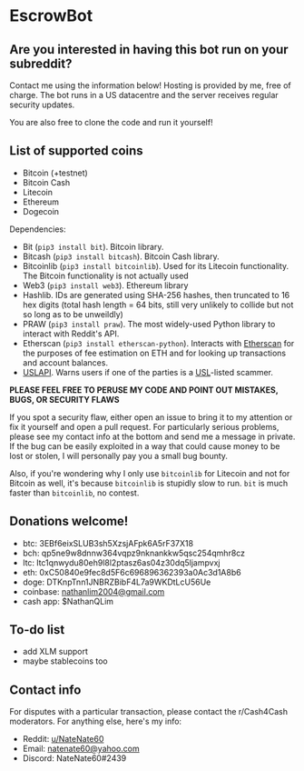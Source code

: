 # EscrowBot

## Are you interested in having this bot run on your subreddit?

Contact me using the information below! Hosting is provided by me, free of charge. The bot runs in a US datacentre and the server receives regular security updates.

You are also free to clone the code and run it yourself!

## List of supported coins

- Bitcoin (+testnet)
- Bitcoin Cash
- Litecoin
- Ethereum
- Dogecoin

Dependencies:

- Bit (`pip3 install bit`). Bitcoin library.
- Bitcash (`pip3 install bitcash`). Bitcoin Cash library.
- Bitcoinlib (`pip3 install bitcoinlib`). Used for its Litecoin functionality. The Bitcoin functionality is not actually used
- Web3 (`pip3 install web3`). Ethereum library
- Hashlib. IDs are generated using SHA-256 hashes, then truncated to 16 hex digits (total hash length = 64 bits, still very unlikely to collide but not so long as to be unweildly)
- PRAW (`pip3 install praw`). The most widely-used Python library to interact with Reddit's API.
- Etherscan (`pip3 install etherscan-python`). Interacts with [Etherscan](https://etherscan.io) for the purposes of fee estimation on ETH and for looking up transactions and account balances.
- [USLAPI](https://github.com/Tjstretchalot/uslapi). Warns users if one of the parties is a [USL](https://universalscammerlist.com)-listed scammer.

**PLEASE FEEL FREE TO PERUSE MY CODE AND POINT OUT MISTAKES, BUGS, OR SECURITY FLAWS**

If you spot a security flaw, either open an issue to bring it to my attention or fix it yourself and open a pull request. For particularly serious problems, please see my contact info at the bottom and send me a message in private. If the bug can be easily exploited in a way that could cause money to be lost or stolen, I will personally pay you a small bug bounty.

Also, if you're wondering why I only use `bitcoinlib` for Litecoin and not for Bitcoin as well, it's because `bitcoinlib` is stupidly slow to run. `bit` is much faster than `bitcoinlib`, no contest.

## Donations welcome!

- btc: 3EBf6eixSLUB3sh5XzsjAFpk6A5rF37X18
- bch: qp5ne9w8dnnw364vqpz9nknankkw5qsc254qmhr8cz
- ltc: ltc1qnwydu80eh9l8l2ptasz6as04z30dq5ljampvxj
- eth: 0xC50840e9fec8d5F6c696896362393a0Ac3d1A8b6
- doge: DTKnpTnn1JNBRZBibF4L7a9WKDtLcU56Ue
- coinbase: nathanlim2004@gmail.com
- cash app: $NathanQLim


## To-do list

- add XLM support
- maybe stablecoins too

## Contact info

For disputes with a particular transaction, please contact the r/Cash4Cash moderators. For anything else, here's my info:

- Reddit: [u/NateNate60](https://reddit.com/u/NateNate60)
- Email: natenate60@yahoo.com
- Discord: NateNate60\#2439
